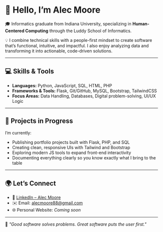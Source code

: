 # 👋 Hello, I’m Alec Moore

🎓 Informatics graduate from Indiana University, specializing in **Human-Centered Computing** through the Luddy School of Informatics.

💡 I combine technical skills with a people-first mindset to create software that’s functional, intuitive, and impactful. I also enjoy analyzing data and transforming it into actionable, code-driven solutions.

---

## 💻 Skills & Tools

- **Languages:** Python, JavaScript, SQL, HTML, PHP  
- **Frameworks & Tools:** Flask, Git/GitHub, MySQL, Bootstrap, TailwindCSS  
- **Focus Areas:** Data Handling, Databases, Digital problem-solving, UI/UX Logic

---

## 🚧 Projects in Progress

I’m currently:
- Publishing portfolio projects built with Flask, PHP, and SQL  
- Creating clean, responsive UIs with Tailwind and Bootstrap  
- Exploring modern JS tools to expand front-end interactivity  
- Documenting everything clearly so you know exactly what I bring to the table

---

## 🌍 Let’s Connect

- 🔗 [LinkedIn – Alec Moore](https://www.linkedin.com/in/alecmoore7)
- ✉️ Email: alecmoore88@gmail.com
- 🌐 Personal Website: *Coming soon*

---

💬 _"Good software solves problems. Great software puts the user first."_
